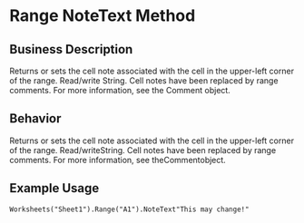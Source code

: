 # Range NoteText Method

## Business Description
Returns or sets the cell note associated with the cell in the upper-left corner of the range. Read/write String. Cell notes have been replaced by range comments. For more information, see the Comment object.

## Behavior
Returns or sets the cell note associated with the cell in the upper-left corner of the range. Read/writeString. Cell notes have been replaced by range comments. For more information, see theCommentobject.

## Example Usage
```vba
Worksheets("Sheet1").Range("A1").NoteText"This may change!"
```